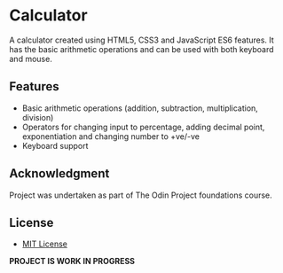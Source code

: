 # Calculator
A calculator created using HTML5, CSS3 and JavaScript ES6 features. It has the basic arithmetic operations and can be used with both keyboard and mouse.

## Features
- Basic arithmetic operations (addition, subtraction, multiplication, division)
- Operators for changing input to percentage, adding decimal point, exponentiation and changing number to +ve/-ve
- Keyboard support

## Acknowledgment
Project was undertaken as part of The Odin Project foundations course. 

## License
- [MIT License](https://github.com/YousufRab/Calculator/blob/main/LICENSE.md)

**PROJECT IS WORK IN PROGRESS**